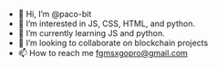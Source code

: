 - 👋 Hi, I’m @paco-bit
- 👀 I’m interested in JS, CSS, HTML, and python.
- 🌱 I’m currently learning JS and python.
- 💞️ I’m looking to collaborate on blockchain projects
- 📫 How to reach me fgmsxgopro@gmail.com

<!---
paco-bit/paco-bit is a ✨ special ✨ repository because its `README.md` (this file) appears on your GitHub profile.
You can click the Preview link to take a look at your changes.
--->
